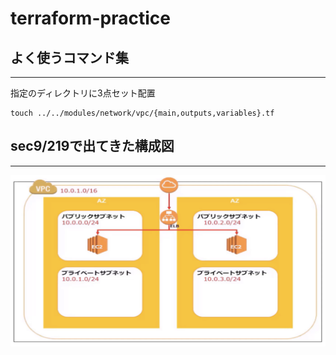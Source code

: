 # terraform-practice

## よく使うコマンド集
---
指定のディレクトリに3点セット配置
```
touch ../../modules/network/vpc/{main,outputs,variables}.tf
```

## sec9/219で出てきた構成図
---
![アーキテクチャ1](.img/architecture_1.png)

